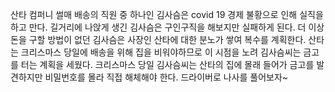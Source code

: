 산타 컴퍼니 썰매 배송의 직원 중 하나인 김사슴은 
covid 19 경제 불황으로 인해 실직을 하고 만다. 
길거리에 나앉게 생긴 김사슴은 구인구직을 해보지만 실패하게 된다. 
더 이상 돈을 구할 방법이 없던 김사슴은 
사장인 산타에 대한 분노가 쌓여 복수를 계획한다. 
산타는 크리스마스 당일에 배송을 위해 집을 비워야하므로 
이 시점을 노려 김사슴씨는 금고를 터는 계획을 세웠다. 
크리스마스 당일 김사슴씨는 산타의 집에 몰래 들어가 금고를 발견하지만 
비밀번호를 몰라 직접 해체해야 한다. 드라이버로 나사를 풀어보자~